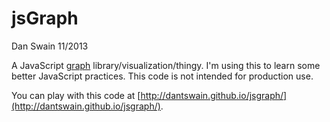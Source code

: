 # jsGraph

Dan Swain 11/2013

A JavaScript [graph](http://en.wikipedia.org/wiki/Graph_(mathematics))
library/visualization/thingy.  I'm using this to learn some better
JavaScript practices.  This code is not intended for production use.

You can play with this code at [http://dantswain.github.io/jsgraph/](http://dantswain.github.io/jsgraph/).
